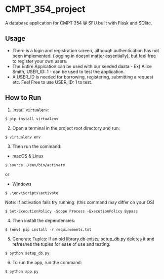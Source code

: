 # CMPT_354_project
A database application for CMPT 354 @ SFU built with Flask and SQlite. 

## Usage
  - There is a login and registration screen, although authentication has not been implemented. (logging in doesnt matter essentially), but feel free to register your own users. 
  - The Entire Appication can be used with our seeded daata - Ex) Alice Smith, USER_ID: 1 - can be used to test the application. 
  - A USER_ID is needed for borrowing, registering, submitting a request etc. Feel Free to use USER_ID: 1 to test. 

## How to Run
1. Install `virtualenv`:
```
$ pip install virtualenv
```

2. Open a terminal in the project root directory and run:
```
$ virtualenv env
```

3. Then run the command: 
- macOS & Linux
```
$ source ./env/bin/activate
```
or
- Windows
```
$ .\env\Scripts\activate
```

Note: If activation fails try running: (this command may differ on your OS)
```
$ Set-ExecutionPolicy -Scope Process -ExecutionPolicy Bypass
```

4. Then install the dependencies:
```
$ (env) pip install -r requirements.txt
```

5. Generate Tuples: if an old library.db exists, setup_db.py deletes it and refreshes the tuples for ease of use and testing.
```
$ python setup_db.py
```

6. To run the app, run the command:
```
$ python app.py
```
